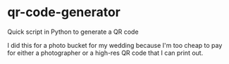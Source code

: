 # qr-code-generator

Quick script in Python to generate a QR code

I did this for a photo bucket for my wedding because I'm too cheap to pay for either a photographer or a high-res QR code that I can print out.
